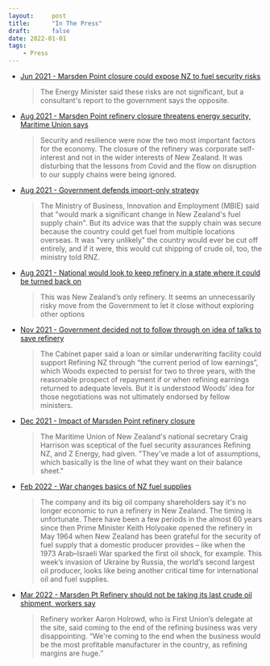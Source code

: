 ```yaml
---
layout:     post
title:      "In The Press"
draft:      false
date: 2022-01-01
tags:
    - Press
---
```


- [Jun 2021 - Marsden Point closure could expose NZ to fuel security risks](https://www.rnz.co.nz/news/national/443869/marsden-point-closure-could-expose-nz-to-fuel-security-risks-report-says)
    > The Energy Minister said these risks are not significant, but a consultant's report to the government says the opposite.
- [Aug 2021 - Marsden Point refinery closure threatens energy security, Maritime Union says](https://www.stuff.co.nz/business/126002293/marsden-point-refinery-closure-threatens-energy-security-maritime-union-says)
    > Security and resilience were now the two most important factors for the economy. The closure of the refinery was corporate self-interest and not in the wider interests of New Zealand. It was disturbing that the lessons from Covid and the flow on disruption to our supply chains were being ignored.
- [Aug 2021 - Government defends import-only strategy](https://www.rnz.co.nz/news/business/448612/marsden-point-potential-closure-government-defends-import-only-strategy)
    > The Ministry of Business, Innovation and Employment (MBIE) said that "would mark a significant change in New Zealand's fuel supply chain".
    > But its advice was that the supply chain was secure because the country could get fuel from multiple locations overseas.
    > It was "very unlikely" the country would ever be cut off entirely, and if it were, this would cut shipping of crude oil, too, the ministry told RNZ.
- [Aug 2021 - National would look to keep refinery in a state where it could be turned back on](https://www.stuff.co.nz/business/126015268/national-would-look-to-keep-refinery-in-a-state-where-it-could-be-turned-back-on?rm=a)    
    > This was New Zealand’s only refinery. It seems an unnecessarily risky move from the Government to let it close without exploring other options
- [Nov 2021 - Government decided not to follow through on idea of talks to save refinery](https://www.stuff.co.nz/business/126866243/government-decided-not-to-follow-through-on-idea-of-talks-to-save-refinery)
    > The Cabinet paper said a loan or similar underwriting facility could support Refining NZ through “the current period of low earnings”, which Woods expected to persist for two to three years, with the reasonable prospect of repayment if or when refining earnings returned to adequate levels.
    But it is understood Woods’ idea for those negotiations was not ultimately endorsed by fellow ministers.
- [Dec 2021 - Impact of Marsden Point refinery closure](https://www.rnz.co.nz/news/business/457607/fuel-experts-divided-on-impact-of-marsden-point-refinery-closure)
    > The Maritime Union of New Zealand's national secretary Craig Harrison was sceptical of the fuel security assurances Refining NZ, and Z Energy, had given. "They've made a lot of assumptions, which basically is the line of what they want on their balance sheet."
- [Feb 2022 - War changes basics of NZ fuel supplies](https://www.newsroom.co.nz/russia-ukraine-war-changes-fundamentals-on-nz-fuel-supplies)
    > The company and its big oil company shareholders say it's no longer economic to run a refinery in New Zealand. The timing is unfortunate. There have been a few periods in the almost 60 years since then Prime Minister Keith Holyoake opened the refinery in May 1964 when New Zealand has been grateful for the security of fuel supply that a domestic producer provides – like when the 1973 Arab–Israeli War sparked the first oil shock, for example.  This week’s invasion of Ukraine by Russia, the world’s second largest oil producer, looks like being another critical time for international oil and fuel supplies.
- [Mar 2022 - Marsden Pt Refinery should not be taking its last crude oil shipment, workers say](https://www.stuff.co.nz/business/127998986/marsden-pt-refinery-should-not-be-taking-its-last-crude-oil-shipment-workers-say)
    > Refinery worker Aaron Holrowd, who is First Union’s delegate at the site, said coming to the end of the refining business was very disappointing. “We're coming to the end when the business would be the most profitable manufacturer in the country, as refining margins are huge.”

